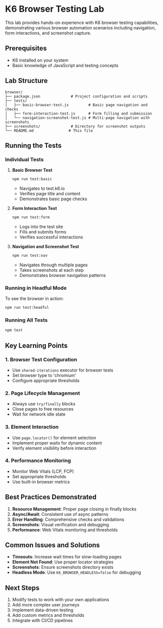 # K6 Browser Testing Lab

This lab provides hands-on experience with K6 browser testing capabilities, demonstrating various browser automation scenarios including navigation, form interactions, and screenshot capture.

## Prerequisites

- K6 installed on your system
- Basic knowledge of JavaScript and testing concepts

## Lab Structure

```
browser/
├── package.json              # Project configuration and scripts
├── tests/
│   ├── basic-browser-test.js         # Basic page navigation and checks
│   ├── form-interaction-test.js      # Form filling and submission
│   └── navigation-screenshot-test.js # Multi-page navigation with screenshots
├── screenshots/              # Directory for screenshot outputs
└── README.md                # This file
```

## Running the Tests

### Individual Tests

1. **Basic Browser Test**
   ```bash
   npm run test:basic
   ```
   - Navigates to test.k6.io
   - Verifies page title and content
   - Demonstrates basic page checks

2. **Form Interaction Test**
   ```bash
   npm run test:form
   ```
   - Logs into the test site
   - Fills and submits forms
   - Verifies successful interactions

3. **Navigation and Screenshot Test**
   ```bash
   npm run test:nav
   ```
   - Navigates through multiple pages
   - Takes screenshots at each step
   - Demonstrates browser navigation patterns

### Running in Headful Mode

To see the browser in action:
```bash
npm run test:headful
```

### Running All Tests

```bash
npm test
```

## Key Learning Points

### 1. Browser Test Configuration
- Use `shared-iterations` executor for browser tests
- Set browser type to 'chromium'
- Configure appropriate thresholds

### 2. Page Lifecycle Management
- Always use `try/finally` blocks
- Close pages to free resources
- Wait for network idle state

### 3. Element Interaction
- Use `page.locator()` for element selection
- Implement proper waits for dynamic content
- Verify element visibility before interaction

### 4. Performance Monitoring
- Monitor Web Vitals (LCP, FCP)
- Set appropriate thresholds
- Use built-in browser metrics

## Best Practices Demonstrated

1. **Resource Management**: Proper page closing in finally blocks
2. **Async/Await**: Consistent use of async patterns
3. **Error Handling**: Comprehensive checks and validations
4. **Screenshots**: Visual verification and debugging
5. **Performance**: Web Vitals monitoring and thresholds

## Common Issues and Solutions

- **Timeouts**: Increase wait times for slow-loading pages
- **Element Not Found**: Use proper locator strategies
- **Screenshots**: Ensure screenshots directory exists
- **Headless Mode**: Use `K6_BROWSER_HEADLESS=false` for debugging

## Next Steps

1. Modify tests to work with your own applications
2. Add more complex user journeys
3. Implement data-driven testing
4. Add custom metrics and thresholds
5. Integrate with CI/CD pipelines